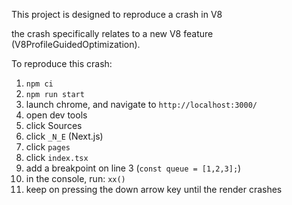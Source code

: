 This project is designed to reproduce a crash in V8

the crash specifically relates to a new V8 feature (V8ProfileGuidedOptimization).

To reproduce this crash:

1. `npm ci`
2. `npm run start`
3. launch chrome, and navigate to `http://localhost:3000/`
4. open dev tools
5. click Sources
6. click `_N_E` (Next.js)
7. click `pages`
8. click `index.tsx`
9. add a breakpoint on line 3 (`const queue = [1,2,3];`)
10. in the console, run: `xx()`
11. keep on pressing the down arrow key until the render crashes
